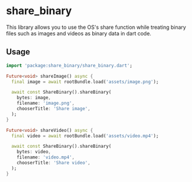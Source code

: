 # share_binary

This library allows you to use the OS's share function while treating binary files such as images and videos as binary data in dart code.

## Usage

```dart
import 'package:share_binary/share_binary.dart';

Future<void> shareImage() async {
  final image = await rootBundle.load('assets/image.png');

  await const ShareBinary().shareBinary(
    bytes: image,
    filename: 'image.png',
    chooserTitle: 'Share image',
  );
}

Future<void> shareVideo() async {
  final video = await rootBundle.load('assets/video.mp4');

  await const ShareBinary().shareBinary(
    bytes: video,
    filename: 'video.mp4',
    chooserTitle: 'Share video',
  );
}
```
